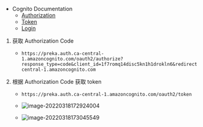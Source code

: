 - Cognito Documentation
  - [Authorization](https://docs.aws.amazon.com/zh_cn/cognito/latest/developerguide/authorization-endpoint.html)
  - [Token](https://docs.aws.amazon.com/zh_cn/cognito/latest/developerguide/token-endpoint.html)
  - [Login](https://docs.aws.amazon.com/zh_cn/cognito/latest/developerguide/login-endpoint.html)

1. 获取 Authorization Code

   - ```
     https://preka.auth.ca-central-1.amazoncognito.com/oauth2/authorize?response_type=code&client_id=1f7romq14disc5kn1h1drokln6&redirect_uri=https://preka.auth.ca-central-1.amazoncognito.com
     
     ```

2. 根据 Authorization Code 获取 token

   - ```
     https://preka.auth.ca-central-1.amazoncognito.com/oauth2/token
     ```

   - ![image-20220318172924004](https://raw.githubusercontent.com/TWDH/Leetcode-From-Zero/pictures/img/image-20220318172924004.png)

   - ![image-20220318173045549](https://raw.githubusercontent.com/TWDH/Leetcode-From-Zero/pictures/img/image-20220318173045549.png)

